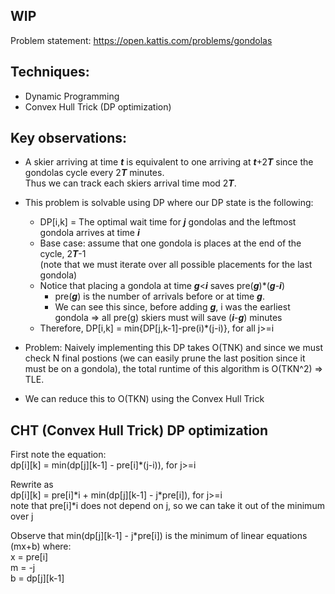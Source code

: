 ## WIP

Problem statement: https://open.kattis.com/problems/gondolas

## Techniques:
* Dynamic Programming <br />
* Convex Hull Trick (DP optimization) <br />

## Key observations:
* A skier arriving at time ***t*** is equivalent to one arriving at ***t***+2***T*** since the gondolas cycle every 2***T*** minutes. <br />
Thus we can track each skiers arrival time mod 2***T***.
* This problem is solvable using DP where our DP state is the following: <br />
  * DP[i,k] = The optimal wait time for ***j*** gondolas and the leftmost gondola arrives at time ***i***
  * Base case: assume that one gondola is places at the end of the cycle, 2***T***-1 <br />
  (note that we must iterate over all possible placements for the last gondola)
  * Notice that placing a gondola at time ***g***\<***i*** saves pre(***g***)\*(***g***-***i***)
    * pre(***g***) is the number of arrivals before or at time ***g***.
    * We can see this since, before adding ***g***, i was the earliest gondola =>
    all pre(g) skiers must will save (***i***-***g***) minutes
  * Therefore, DP[i,k] = min{DP[j,k-1]-pre(i)\*(j-i)}, for all j>=i

* Problem: Naively implementing this DP takes O(TNK) and since we must check N final postions (we can easily prune the last position since it must be on a gondola), the total runtime of this algorithm is O(TKN^2) => TLE.
* We can reduce this to O(TKN) using the Convex Hull Trick

## CHT (Convex Hull Trick) DP optimization
First note the equation: <br />
dp[i][k] = min(dp[j][k-1] - pre[i]\*(j-i)), for j>=i

Rewrite as <br />
dp[i][k] = pre[i]\*i + min(dp[j][k-1] - j\*pre[i]), for j>=i <br />
note that pre[i]\*i does not depend on j, so we can take it out of the minimum over j

Observe that min(dp[j][k-1] - j\*pre[i]) is the minimum of linear equations (mx+b) where: <br />
x = pre[i] <br />
m = -j <br />
b = dp[j][k-1] <br />



